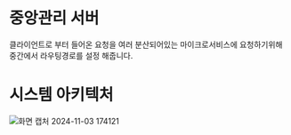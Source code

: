 

# 중앙관리 서버
클라이언트로 부터 들어온 요청을 여러 분산되어있는 마이크로서비스에 요청하기위해 중간에서 라우팅경로를 설정 해줍니다.

# 시스템 아키텍처
![화면 캡처 2024-11-03 174121](https://github.com/user-attachments/assets/803d0c49-0b52-4082-a861-0433e0962213)
